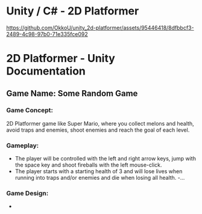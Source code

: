 # Unity / C# - 2D Platformer

https://github.com/OkkoU/unity_2d-platformer/assets/95446418/8dfbbcf3-2489-4c98-97b0-71e335fce092



# 2D Platformer - Unity Documentation

## Game Name: Some Random Game

### Game Concept:
2D Platformer game like Super Mario, where you collect melons and health, avoid traps and enemies, shoot enemies and reach the goal of each level.


### Gameplay:
- The player will be controlled with the left and right arrow keys, jump with the space key and shoot fireballs with the left mouse-click.
- The player starts with a starting health of 3 and will lose lives when running into traps and/or enemies and die when losing all health.
-...


### Game Design:
-




